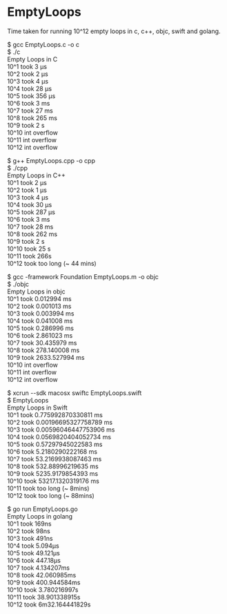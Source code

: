 # EmptyLoops
Time taken for running 10^12 empty loops in c, c++, objc, swift and golang.

$ gcc EmptyLoops.c -o c  
$ ./c  
Empty Loops in C  
10^1 took 3 µs  
10^2 took 2 µs  
10^3 took 4 µs  
10^4 took 28 µs  
10^5 took 356 µs  
10^6 took 3 ms  
10^7 took 27 ms  
10^8 took 265 ms  
10^9 took 2 s  
10^10 int overflow  
10^11 int overflow  
10^12 int overflow  

$ g++ EmptyLoops.cpp -o cpp                 
$ ./cpp  
Empty Loops in C++  
10^1 took 2 µs  
10^2 took 1 µs  
10^3 took 4 µs  
10^4 took 30 µs  
10^5 took 287 µs  
10^6 took 3 ms  
10^7 took 28 ms  
10^8 took 262 ms  
10^9 took 2 s  
10^10 took 25 s  
10^11 took 266s  
10^12 took too long (~ 44 mins)  

$ gcc -framework Foundation EmptyLoops.m -o objc  
$ ./objc  
Empty Loops in objc  
10^1 took 0.012994 ms  
10^2 took 0.001013 ms  
10^3 took 0.003994 ms  
10^4 took 0.041008 ms  
10^5 took 0.286996 ms  
10^6 took 2.861023 ms  
10^7 took 30.435979 ms  
10^8 took 278.140008 ms  
10^9 took 2633.527994 ms  
10^10 int overflow  
10^11 int overflow  
10^12 int overflow  

$ xcrun --sdk macosx swiftc EmptyLoops.swift  
$ EmptyLoops  
Empty Loops in Swift  
10^1 took 0.775992870330811 ms  
10^2 took 0.00196695327758789 ms  
10^3 took 0.00596046447753906 ms  
10^4 took 0.0569820404052734 ms  
10^5 took 0.57297945022583 ms  
10^6 took 5.2180290222168 ms  
10^7 took 53.2169938087463 ms  
10^8 took 532.88996219635 ms  
10^9 took 5235.9179854393 ms  
10^10 took 53217.1320319176 ms  
10^11 took too long (~ 8mins)  
10^12 took too long (~ 88mins)  


$ go run EmptyLoops.go  
Empty Loops in golang  
10^1 took 169ns  
10^2 took 98ns  
10^3 took 491ns  
10^4 took 5.094µs  
10^5 took 49.121µs  
10^6 took 447.18µs  
10^7 took 4.134207ms  
10^8 took 42.060985ms  
10^9 took 400.944584ms  
10^10 took 3.780216997s  
10^11 took 38.901338915s  
10^12 took 6m32.164441829s   
